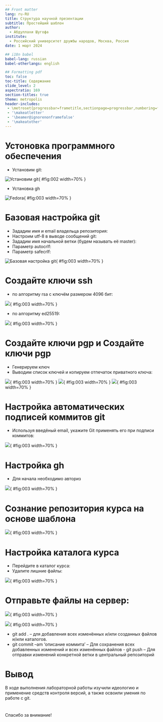 ```yaml
---
## Front matter
lang: ru-RU
title: Структура научной презентации
subtitle: Простейший шаблон
author:
  - Абдуллахи Шугофа
institute:
  - Российский университет дружбы народов, Москва, Россия
date: 1 март 2024

## i18n babel
babel-lang: russian
babel-otherlangs: english

## Formatting pdf
toc: false
toc-title: Содержание
slide_level: 2
aspectratio: 169
section-titles: true
theme: metropolis
header-includes:
 - \metroset{progressbar=frametitle,sectionpage=progressbar,numbering=fraction}
 - '\makeatletter'
 - '\beamer@ignorenonframefalse'
 - '\makeatother'
---
```


# Устоновка программного обеспечения

- Установим git:

![Установим git](image/1.png){ #fig:002 width=70% }

- Установка gh

![Fedora](image/3.png){ #fig:003 width=70% }

# Базовая настройка git

- Зададим имя и email владельца репозитория:
- Настроим utf-8 в выводе сообщений git:
- Зададим имя начальной ветки (будем называть её master):
- Параметр autocrlf:
- Параметр safecrlf:

![Базовая настройка git](image/4.png){	#fig:003 width=70% }

# Создайте ключи ssh

- по алгоритму rsa с ключём размером 4096 бит:

![ ](image/5.png){ #fig:003 width=70% }

- по алгоритму ed25519:

![ ](image/6.png){ #fig:003 width=70% }

# Создайте ключи pgp и Создайте ключи pgp

- Генерируем ключ
- Выводим список ключей и копируем отпечаток приватного ключа:

![ ](image/7.png){ #fig:003 width=70% }
![ ](image/8.png){ #fig:003 width=70% }
![ ](image/10.png){ #fig:003 width=70% }

# Настройка автоматических подписей коммитов git
- Используя введёный email, укажите Git применять его 
при подписи коммитов:

![ ](image11.png){ #fig:003 width=70% }

# Настройка gh

- Для начала необходимо авториз

![ ](image12.png){ #fig:003 width=70% }

# Сознание репозитория курса на основе шаблона

![ ](image13.png){ #fig:003 width=70% }

# Настройка каталога курса

- Перейдите в каталог курса:
- Удалите лишние файлы:

![ ](image14.png){ #fig:003 width=70% }

# Отправьте файлы на сервер:

![ ](image15.png){ #fig:003 width=70% }

![ ](image16.png){ #fig:003 width=70% }

- git add . – для добавления всех изменённых и/или созданных файлов и/или каталогов.
- git commit –am ‘описание коммита’ – Для сохранения всех добавленных изменений и всех изменённых файлов
- git push – Для отправки изменений конкретной ветки в центральный репозиторий

# Вывод

В ходе выполнения лабораторной работы изучили идеологию и применение средств контроля версий, а также  освоили умения по работе с git.
 
# 
Спасибо за внимание!
